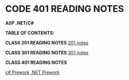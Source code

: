 # CODE 401 READING NOTES

**ASP .NET/C#**


**TABLE OF CONTENTS:**

**CLASS 201 READING NOTES**
[201 notes](../index.md)

**CLASS 301 READING NOTES**
[301 notes](../301/threeohone.html)




**CLASS 401 READING NOTES**

[c# Prework](../401/c#-prework.md)
[.NET Prework](../401/net-prework.md)

